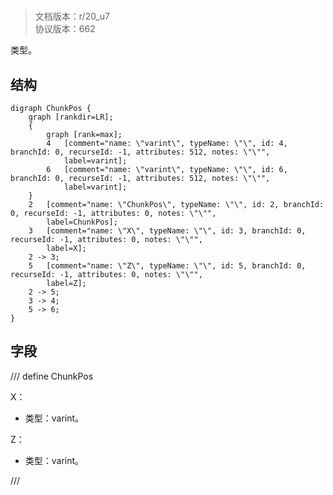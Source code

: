 # <!-- md:samp ChunkPos -->

> 文档版本：r/20_u7<br/>协议版本：662

<!-- md:samp ChunkPos -->类型。

## 结构

```viz
digraph ChunkPos {
	graph [rankdir=LR];
	{
		graph [rank=max];
		4	[comment="name: \"varint\", typeName: \"\", id: 4, branchId: 0, recurseId: -1, attributes: 512, notes: \"\"",
			label=varint];
		6	[comment="name: \"varint\", typeName: \"\", id: 6, branchId: 0, recurseId: -1, attributes: 512, notes: \"\"",
			label=varint];
	}
	2	[comment="name: \"ChunkPos\", typeName: \"\", id: 2, branchId: 0, recurseId: -1, attributes: 0, notes: \"\"",
		label=ChunkPos];
	3	[comment="name: \"X\", typeName: \"\", id: 3, branchId: 0, recurseId: -1, attributes: 0, notes: \"\"",
		label=X];
	2 -> 3;
	5	[comment="name: \"Z\", typeName: \"\", id: 5, branchId: 0, recurseId: -1, attributes: 0, notes: \"\"",
		label=Z];
	2 -> 5;
	3 -> 4;
	5 -> 6;
}

```

## 字段

/// define
ChunkPos

X：<!-- md:samp varint -->

- 类型：varint。

Z：<!-- md:samp varint -->

- 类型：varint。


///
